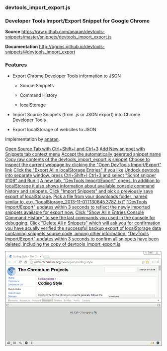 ### devtools_import_export.js

### Developer Tools Import/Export Snippet for Google Chrome

**Source** https://raw.github.com/anaran/devtools-snippets/master/snippets/devtools_import_export.js

**Documentation** http://bgrins.github.io/devtools-snippets/#devtools_import_export

### Features

-  Export Chrome Developer Tools information to JSON

    - Source Snippets

    - Command History

    - localStorage

-  Import Source Snippets (from .js or JSON export) into Chrome Developer Tools

-  Export localStorage of websites to JSON

Implementation by [anaran](https://github.com/anaran).

[Open Source Tab with Ctrl+Shift+I and Ctrl+3][dtie01]
[Add New snippet with Snippets tab context menu][dtie02]
[Accept the automatically geerated snippet name][dtie03]
[Copy raw contents of the devtools_import_export.js snippet][dtie04]
[Choose to inspect the current webpage by clicking the "Open DevTools Import/Export" link][dtie05]
[Click the "Export All n localStorage Entries" if you like][dtie06]
[Undock devtools into separate window, press Ctrl+Shift+I Ctrl+3 and select "Script snipper #109" and Run it][dtie07]
[A new tab, "DevTools Import/Export", opens. In addition to localStorage it also shows information about available console command history and snippets. Click "Import Snippets" and pick a previously save export of localStorage.][dtie08]
[Pick a file from your downloads folder, named similar to, e.g. "localStorage_2013-11-01T130645.378Z.txt"][dtie09]
["DevTools Import/Export" updates within 3 seconds to reflect the newly imported snippets available for export now.][dtie10]
[Click "Show All n Entries Console Command History" to see the last commands you used in the console for debugging.][dtie11]
[Click "Delete All n Snippets" which will ask you for confirmation you have acually verified the successful backup export of localStorage data containing snippets source code, among other information.][dtie12]
["DevTools Import/Export" updates within 3 seconds to confirm all snippets have been deleted, including the copy of devtools_import_export.js][dtie13]

[dtie01]: dtie01.png "We start out with no snippets installed, devtools docked to main window"
[dtie02]: dtie02.png "We still see no sources displayed"
[dtie03]: dtie03.png "The Source tab now displays the empty content of the new snippet, 'Script snipper #109'"
[dtie04]: dtie04.png "Open https://raw.github.com/anaran/devtools-snippets/master/snippets/devtools_import_export.js an chrome, copy and paste the contents to the snippet Source tab. Then type Ctrl+Enter or the |> button to 'Run snippet'"
[dtie05]: dtie05.png "A popup informs us of the two major use cases: 1. inspect the webpage, 2. import/export of devtools data (snippets, command history, localStorage)"
[dtie06]: dtie06.png "This is a handy way to save and inspect data saved in localStorage of the visited website."
[dtie07]: dtie07.png "The popup indicated we are about to inspect devtools information not specific to any website."
[dtie08]: dtie08.png "First you will have to click 'Export All n localStorage Entries' so that you can import something."
[dtie09]: dtie09.png "The relevant section of data from the saved localStorage will be used to import snippets. Alternatively you can also pick individual JavaScript files to import them as snippets. Any other files would import too, but might not be very useful."
[dtie10]: dtie10.png "Individual snippet files may also be downloaded now. Take note of the download settings advice. User confirmation is necessary for downloads of files with the .js extension."
[dtie11]: dtie11.png "This console history list is easily navigated and can be downloaded as a standalone .html file which features the same easy navigation of the history. The information is read-only, but can be copied or dragged to other editable areas."
[dtie12]: dtie12.png "Deleting all snippets can be useful when you keep them under version control outside chrome and you want to import a new set, e.g. after merging with exports from other browsers."
[dtie13]: dtie13.png "We are now back at the state at the beginning of this demo, except for changes to console history and other localStorage information you may have made."

[![devtools_import_export](devtools_import_export.gif)](devtools_import_export.js)
